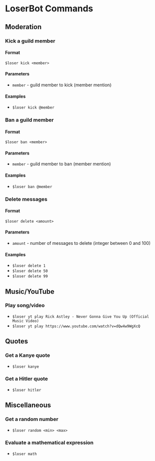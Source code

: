 # LoserBot Commands
## Moderation
### Kick a guild member
#### Format
`$loser kick <member>`
#### Parameters
* `member` - guild member to kick (member mention)
#### Examples
 * `$loser kick @member`
### Ban a guild member
#### Format
`$loser ban <member>`
#### Parameters
* `member` - guild member to ban (member mention)
#### Examples
* `$loser ban @member`
### Delete messages
#### Format
`$loser delete <amount>`
#### Parameters
* `amount` - number of messages to delete (integer between 0 and 100)
#### Examples
* `$loser delete 1`
* `$loser delete 50`
* `$loser delete 99`
## Music/YouTube
### Play song/video
* `$loser yt play Rick Astley - Never Gonna Give You Up (Official Music Video)`
* `$loser yt play https://www.youtube.com/watch?v=dQw4w9WgXcQ`
## Quotes
### Get a Kanye quote
* `$loser kanye`
### Get a Hitler quote
* `$loser hitler`
## Miscellaneous
### Get a random number
* `$loser random <min> <max>`
### Evaluate a mathematical expression
* `$loser math `
